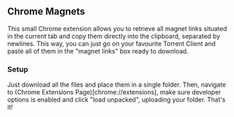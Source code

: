 ## Chrome Magnets

This small Chrome extension allows you to retrieve all magnet links situated in the current tab and copy them directly into the clipboard, separated by newlines.
This way, you can just go on your favourite Torrent Client and paste all of them in the "magnet links" box ready to download.

### Setup

Just download all the files and place them in a single folder.
Then, navigate to (Chrome Extensions Page)[chrome://extensions], make sure developer options is enabled and click "load unpacked", uploading your folder. That's it!
